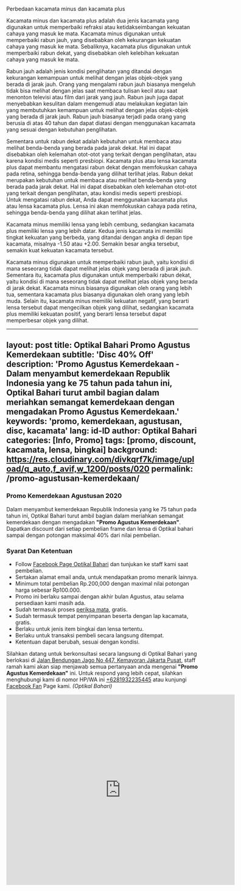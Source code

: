 Perbedaan kacamata minus dan kacamata plus

Kacamata minus dan kacamata plus adalah dua jenis kacamata yang digunakan untuk memperbaiki refraksi atau ketidakseimbangan kekuatan cahaya yang masuk ke mata. Kacamata minus digunakan untuk memperbaiki rabun jauh, yang disebabkan oleh kekurangan kekuatan cahaya yang masuk ke mata. Sebaliknya, kacamata plus digunakan untuk memperbaiki rabun dekat, yang disebabkan oleh kelebihan kekuatan cahaya yang masuk ke mata.

Rabun jauh adalah jenis kondisi penglihatan yang ditandai dengan kekurangan kemampuan untuk melihat dengan jelas objek-objek yang berada di jarak jauh. Orang yang mengalami rabun jauh biasanya mengeluh tidak bisa melihat dengan jelas saat membaca tulisan kecil atau saat menonton televisi atau film dari jarak yang jauh. Rabun jauh juga dapat menyebabkan kesulitan dalam mengemudi atau melakukan kegiatan lain yang membutuhkan kemampuan untuk melihat dengan jelas objek-objek yang berada di jarak jauh. Rabun jauh biasanya terjadi pada orang yang berusia di atas 40 tahun dan dapat diatasi dengan menggunakan kacamata yang sesuai dengan kebutuhan penglihatan.

Sementara untuk rabun dekat adalah kebutuhan untuk membaca atau melihat benda-benda yang berada pada jarak dekat. Hal ini dapat disebabkan oleh kelemahan otot-otot yang terkait dengan penglihatan, atau karena kondisi medis seperti presbiopi. Kacamata plus atau lensa kacamata plus dapat membantu mengatasi rabun dekat dengan memfokuskan cahaya pada retina, sehingga benda-benda yang dilihat terlihat jelas. Rabun dekat merupakan kebutuhan untuk membaca atau melihat benda-benda yang berada pada jarak dekat. Hal ini dapat disebabkan oleh kelemahan otot-otot yang terkait dengan penglihatan, atau kondisi medis seperti presbiopi. Untuk mengatasi rabun dekat, Anda dapat menggunakan kacamata plus atau lensa kacamata plus. Lensa ini akan memfokuskan cahaya pada retina, sehingga benda-benda yang dilihat akan terlihat jelas.

Kacamata minus memiliki lensa yang lebih cembung, sedangkan kacamata plus memiliki lensa yang lebih datar. Kedua jenis kacamata ini memiliki tingkat kekuatan yang berbeda, yang ditandai dengan angka di depan tipe kacamata, misalnya -1.50 atau +2.00. Semakin besar angka tersebut, semakin kuat kekuatan kacamata tersebut.

Kacamata minus digunakan untuk memperbaiki rabun jauh, yaitu kondisi di mana seseorang tidak dapat melihat jelas objek yang berada di jarak jauh. Sementara itu, kacamata plus digunakan untuk memperbaiki rabun dekat, yaitu kondisi di mana seseorang tidak dapat melihat jelas objek yang berada di jarak dekat. Kacamata minus biasanya digunakan oleh orang yang lebih tua, sementara kacamata plus biasanya digunakan oleh orang yang lebih muda. Selain itu, kacamata minus memiliki kekuatan negatif, yang berarti lensa tersebut dapat mengecilkan objek yang dilihat, sedangkan kacamata plus memiliki kekuatan positif, yang berarti lensa tersebut dapat memperbesar objek yang dilihat.

---
layout: post
title: Optikal Bahari Promo Agustus Kemerdekaan
subtitle: 'Disc 40% Off'
description: 'Promo Agustus Kemerdekaan - Dalam menyambut kemerdekaan Republik Indonesia yang ke 75 tahun pada tahun ini, Optikal Bahari turut ambil bagian dalam meriahkan semangat kemerdekaan dengan mengadakan Promo Agustus Kemerdekaan.'
keywords: 'promo, kemerdekaan, agustusan, disc, kacamata'
lang: id-ID
author: Optikal Bahari
categories: [Info, Promo]
tags: [promo, discount, kacamata, lensa, bingkai]
background: https://res.cloudinary.com/divkqrf7k/image/upload/q_auto,f_avif,w_1200/posts/020
permalink: /promo-agustusan-kemerdekaan/
---

<h3 class="card-title">Promo Kemerdekaan Agustusan 2020</h3>

<p class="card-text text-left">Dalam menyambut kemerdekaan Republik Indonesia yang ke 75 tahun pada tahun ini, Optikal Bahari turut ambil bagian dalam meriahkan semangat kemerdekaan dengan mengadakan <strong>"Promo Agustus Kemerdekaan"</strong>. Dapatkan discount dari setiap pembelian frame dan lensa di Optikal bahari sampai dengan potongan maksimal 40% dari nilai pembelian.</p>

<h3 class="card-title">Syarat Dan Ketentuan</h3>

<ul>
	<li>Follow <a href="https://www.facebook.com/optikalbahari" id="FBClick" title="Facebook Page Optikal Bahari" class="FacebookPage">Facebook Page Optikal Bahari</a> dan tunjukan ke staff kami saat pembelian.</li>
	<li>Sertakan alamat email anda, untuk mendapatkan promo menarik lainnya.</li>
	<li>Minimum total pembelian Rp.200,000 dengan maximal nilai potongan harga sebesar Rp100.000.</li>
	<li>Promo ini berlaku sampai dengan akhir bulan Agustus, atau selama persediaan kami masih ada.</li>
	<li>Sudah termasuk proses <a href="{{"/periksa-mata" | relative_url }}" title="periksa mata">periksa mata</a>, gratis.</li>
	<li>Sudah termasuk tempat penyimpanan beserta dengan lap kacamata, gratis.</li>
	<li>Berlaku untuk jenis item bingkai dan lensa tertentu.</li>
	<li>Berlaku untuk transaksi pembeli secara langsung ditempat.</li>
	<li>Ketentuan dapat berubah, sesuai dengan kondisi.</li>
</ul>

<p class="card-text text-left">Silahkan datang untuk berkonsultasi secara langsung di Optikal Bahari yang berlokasi di <a href="{{"/lokasi" | relative_url }}" title="Jalan Bendungan Jago No 447, Kemayoran Jakarta Pusat">Jalan Bendungan Jago No 447, Kemayoran Jakarta Pusat</a>, staff ramah kami akan siap menjawab semua pertanyaan anda mengenai <strong>"Promo Agustus Kemerdekaan"</strong> ini. Untuk respond yang lebih cepat, silahkan menghubungi kami di nomor HP/WA ini <a href="https://api.whatsapp.com/send?phone=6281932235445&text=Hallo%2C+saya+butuh+informasi+lebih+lanjut+mengenai+Optikal+Bahari" id="WhatsAppClick" class="WhatsAppCall" title="Call WhatsApp">+6281932235445</a> atau kunjungi <a href="https://www.facebook.com/optikalbahari" id="FBClick" title="Facebook Page Optikal Bahari" class="FacebookPage">Facebook Fan</a> Page kami. <em>(Optikal Bahari)</em></p>

<p class="aligncenter">
<div class="mapouter"><div class="gmap_canvas">
<iframe width="600" height="500" id="gmap_canvas" src="https://maps.google.com/maps?q=optikal%20bahari&t=&z=13&ie=UTF8&iwloc=&output=embed" frameborder="0" scrolling="no" marginheight="0" marginwidth="0"></iframe><a href="https://www.whatismyip-address.com/divi-discount/"></a></div><style>.mapouter{position:relative;text-align:right;height:500px;width:600px;}.gmap_canvas {overflow:hidden;background:none!important;height:500px;width:600px;}
</style>
</div>
</p>
